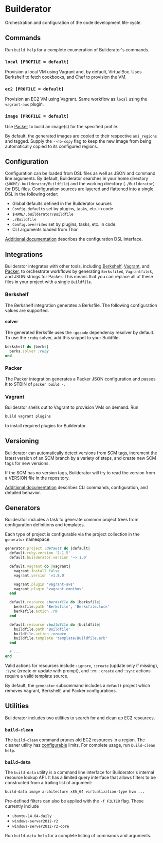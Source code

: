 # Builderator

Orchestration and configuration of the code development life-cycle.

## Commands

Run `build help` for a complete enumeration of Builderator's commands.

### `local [PROFILE = default]`

Provision a local VM using Vagrant and, by default, VirtualBox. Uses Berkshelf to fetch cookbooks, and Chef to provision the VM.

### `ec2 [PROFILE = default]`

Provision an EC2 VM using Vagrant. Same workflow as `local` using the `vagrant-aws` plugin.

### `image [PROFILE = default]`

Use [Packer](https://www.packer.io) to build an image(s) for the specified profile.

By default, the generated images are copied to their respective `ami_regions` and tagged.  Supply the `--no-copy` flag to keep the new image from being automatically copied to its configured regions.

## Configuration

Configuration can be loaded from DSL files as well as JSON and command line arguments. By default, Builderator searches in your home directory (`$HOME/.builderator/Buildfile`) and the working directory (`./Builderator`) for DSL files. Configuration sources are layered and flattened into a single DSL in the following order:

* Global defaults defined in the Builderator sources
* `Config.defaults` set by plugins, tasks, etc. in code
* `$HOME/.builderator/Buildfile`
* `./Buildfile`
* `Config.overrides` set by plugins, tasks, etc. in code
* CLI arguments loaded from Thor

[Additional documentation](docs/configuration.md) describes the configuration DSL interface.

## Integrations

Builderator integrates with other tools, including [Berkshelf](http://berkshelf.com), [Vagrant](https://www.vagrantup.com/), and [Packer](https://www.packer.io/), to orchestrate workflows by generating `Berksfile`s, `Vagrantfile`s, and JSON strings for Packer. This means that you can replace all of these files in your project with a single `Buildfile`.

### Berkshelf

The Berkshelf integration generates a Berksfile. The following configuration
values are supported.

#### solver

The generated Berksfile uses the `:gecode` dependency resolver by default. To
use the `:ruby` solver, add this snippet to your Buildfile.

```ruby
berkshelf do |berks|
  berks.solver :ruby
end
```

### Packer

The Packer integration generates a Packer JSON configuration and passes it to STDIN of `packer build -`.

### Vagrant

Builderator shells out to Vagrant to provision VMs on demand. Run

```sh
build vagrant plugins
```

to install required plugins for Builderator.

## Versioning

Builderator can automatically detect versions from SCM tags, increment the latest version of an SCM branch by a variety of steps, and create new SCM tags for new versions.

If the SCM has no version tags, Builderator will try to read the version from a VERSION file in the repository.

[Additional documentation](docs/versioning.md) describes CLI commands, configuration, and detailed behavior.

## Generators

Builderator includes a task to generate common project trees from configuration definitions  and templates.

Each type of project is configurable via the project collection in the `generator` namespace:

```ruby
generator.project :default do |default|
  default.ruby.version '2.1.5'
  default.builderator.version '~> 1.0'

  default.vagrant do |vagrant|
    vagrant.install false
    vagrant.version 'v1.8.0'

    vagrant.plugin 'vagrant-aws'
    vagrant.plugin 'vagrant-omnibus'
  end

  default.resource :berksfile do |berksfile|
    berksfile.path 'Berksfile', 'Berksfile.lock'
    berksfile.action :rm
  end

  default.resource :buildfile do |buildfile|
    buildfile.path 'Buildfile'
    buildfile.action :create
    buildfile.template 'template/Buildfile.erb'
  end

  # ...
end
```

Valid actions for resources include `:ignore`, `:create` (update only if missing), `:sync` (create or update with prompt), and `:rm`. `:create` and `:sync` actions require a valid template source.

By default, the `generator` subcommand includes a `default` project which removes Vagrant, Berkshelf, and Packer configurations.

## Utilities

Builderator includes two utilities to search for and clean up EC2 resources.

### `build-clean`

The `build-clean` command prunes old EC2 resources in a region. The cleaner utility has [configurable](docs/configuration.md#namespace-cleaner) limits. For complete usage, run `build-clean help`.

### `build-data`

The `build-data` utility is a command line interface for Builderator's internal resource lookup API. It has a limited query interface that allows filters to be constructed from a trailing list of argument:

```sh
build-data image architecture x86_64 virtualization-type hvm ...
```

Pre-defined filters can also be applied with the `-f FILTER` flag. These currently include

* `ubuntu-14.04-daily`
* `windows-server2012-r2`
* `windows-server2012-r2-core`

Run `build-data help` for a complete listing of commands and arguments.
